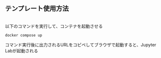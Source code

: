 ## テンプレート使用方法

<br>
以下のコマンドを実行して、コンテナを起動させる

```
docker compose up
```
コマンド実行後に出力されるURLをコピペしてブラウザで起動すると、Jupyter Labが起動される





